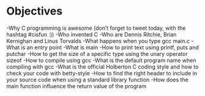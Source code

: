 # Objectives
-Why C programming is awesome (don’t forget to tweet today, with the hashtag #cisfun :))
-Who invented C
-Who are Dennis Ritchie, Brian Kernighan and Linus Torvalds
-What happens when you type gcc main.c
-What is an entry point
-What is main
-How to print text using printf, puts and putchar
-How to get the size of a specific type using the unary operator sizeof
-How to compile using gcc
-What is the default program name when compiling with gcc
-What is the official Holberton C coding style and how to check your code with betty-style
-How to find the right header to include in your source code when using a standard library function
-How does the main function influence the return value of the program